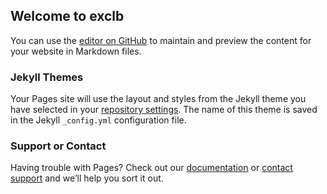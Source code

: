 ## Welcome to exclb
You can use the [editor on GitHub](https://github.com/Exclb/Exclb.github.io/edit/master/README.md) to maintain and preview the content for your website in Markdown files.



### Jekyll Themes

Your Pages site will use the layout and styles from the Jekyll theme you have selected in your [repository settings](https://github.com/Exclb/Exclb.github.io/settings). The name of this theme is saved in the Jekyll `_config.yml` configuration file.

### Support or Contact

Having trouble with Pages? Check out our [documentation](https://help.github.com/categories/github-pages-basics/) or [contact support](https://github.com/contact) and we’ll help you sort it out.
